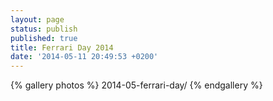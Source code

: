 ```yaml
---
layout: page
status: publish
published: true
title: Ferrari Day 2014
date: '2014-05-11 20:49:53 +0200'
---
```


{% gallery photos %}
  2014-05-ferrari-day/
{% endgallery %}

